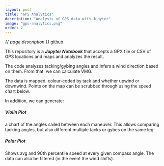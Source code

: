 ```yaml
---
layout: post
title: "GPS Analytics"
description: "Analysis of GPS data with Jupyter"
image: "gps-analytics.png"
order: 2
---
```


_{{ page.description }}_ [github](https://github.com/dtredger/gpx-analytics)

This repository is a **_Jupyter Notebook_** that accepts a GPX file or CSV of GPS locations and maps and analyzes the result.

The code analyzes tacking/gybing angles and infers a wind direction based on them. From that, we can calculate VMG.

The data is mapped, colour-coded by tack and whether upwind or downwind. Points on the map can be scrubbed through using the speed chart below.

In addition, we can generate:

##### Violin Plot
 a chart of the angles sailed between each maneuver.
 This allows comparing tacking angles, but also different multiple tacks or gybes on the same leg

##### Polar Plot
Shows avg and 90th percentile speed at every given compass angle. The data can also be filtered (in the event the wind shifts).   
